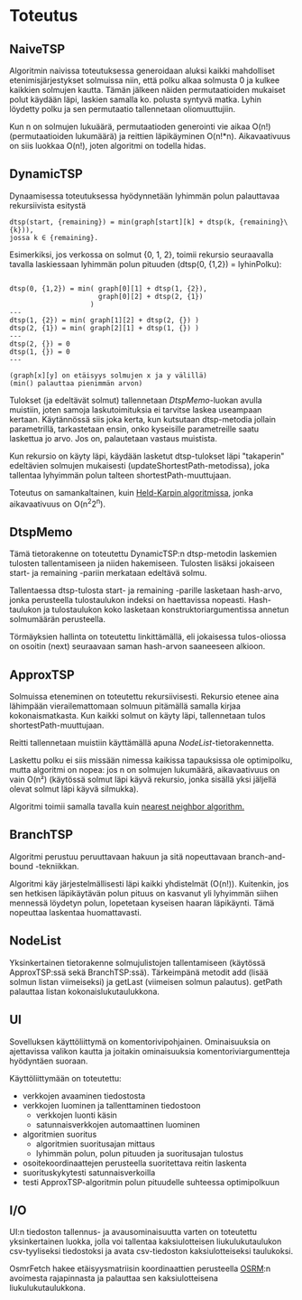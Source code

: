 # Toteutus

## NaiveTSP

Algoritmin naivissa toteutuksessa generoidaan aluksi kaikki mahdolliset etenimisjärjestykset solmuissa niin, että polku alkaa solmusta 0 ja kulkee kaikkien solmujen kautta. Tämän jälkeen näiden permutaatioiden mukaiset polut käydään läpi, laskien samalla ko. polusta syntyvä matka. Lyhin löydetty polku ja sen permutaatio tallennetaan oliomuuttujiin.

Kun n on solmujen lukuäärä, permutaatioden generointi vie aikaa O(n!) (permutaatioiden lukumäärä) ja reittien läpikäyminen O(n!*n). Aikavaativuus on siis luokkaa O(n!), joten algoritmi on todella hidas.

## DynamicTSP

Dynaamisessa toteutuksessa hyödynnetään lyhimmän polun palauttavaa rekursiivista esitystä
```
dtsp(start, {remaining}) = min(graph[start][k] + dtsp(k, {remaining}\{k})),
jossa k ∈ {remaining}.
```

Esimerkiksi, jos verkossa on solmut {0, 1, 2}, toimii rekursio seuraavalla tavalla laskiessaan lyhimmän polun pituuden (dtsp(0, {1,2}) = lyhinPolku):
```

dtsp(0, {1,2}) = min( graph[0][1] + dtsp(1, {2}),
                      graph[0][2] + dtsp(2, {1})
                    )
---
dtsp(1, {2}) = min( graph[1][2] + dtsp(2, {}) )
dtsp(2, {1}) = min( graph[2][1] + dtsp(1, {}) )
---
dtsp(2, {}) = 0
dtsp(1, {}) = 0
---

(graph[x][y] on etäisyys solmujen x ja y välillä)
(min() palauttaa pienimmän arvon)

```

Tulokset (ja edeltävät solmut) tallennetaan *DtspMemo*-luokan avulla muistiin, joten samoja laskutoimituksia ei tarvitse laskea useampaan kertaan. Käytännössä siis joka kerta, kun kutsutaan dtsp-metodia jollain parametrillä, tarkastetaan ensin, onko kyseisille parametreille saatu laskettua jo arvo. Jos on, palautetaan vastaus muistista.

Kun rekursio on käyty läpi, käydään lasketut dtsp-tulokset läpi "takaperin" edeltävien solmujen mukaisesti (updateShortestPath-metodissa), joka tallentaa lyhyimmän polun talteen shortestPath-muuttujaan.

Toteutus on samankaltainen, kuin [Held-Karpin algoritmissa](https://en.wikipedia.org/wiki/Held%E2%80%93Karp_algorithm), jonka aikavaativuus on O(n<sup>2</sup>2<sup>n</sup>).

## DtspMemo

Tämä tietorakenne on toteutettu DynamicTSP:n dtsp-metodin laskemien tulosten tallentamiseen ja niiden hakemiseen. Tulosten lisäksi jokaiseen start- ja remaining -pariin merkataan edeltävä solmu.

Tallentaessa dtsp-tulosta start- ja remaining -parille lasketaan hash-arvo, jonka perusteella tulostaulukon indeksi on haettavissa nopeasti. Hash-taulukon ja tulostaulukon koko lasketaan konstruktoriargumentissa annetun solmumäärän perusteella.

Törmäyksien hallinta on toteutettu linkittämällä, eli jokaisessa tulos-oliossa on osoitin (next) seuraavaan saman hash-arvon saaneeseen alkioon.


## ApproxTSP

Solmuissa eteneminen on toteutettu rekursiivisesti. Rekursio etenee aina lähimpään vierailemattomaan solmuun pitämällä samalla kirjaa kokonaismatkasta. Kun kaikki solmut on käyty läpi, tallennetaan tulos shortestPath-muuttujaan.

Reitti tallennetaan muistiin käyttämällä apuna *NodeList*-tietorakennetta.

Laskettu polku ei siis missään nimessa kaikissa tapauksissa ole optimipolku, mutta algoritmi on nopea: jos n on solmujen lukumäärä, aikavaativuus on vain O(n²) (käytössä solmut läpi käyvä rekursio, jonka sisällä yksi jäljellä olevat solmut läpi käyvä silmukka).

Algoritmi toimii samalla tavalla kuin [nearest neighbor algorithm.](https://en.wikipedia.org/wiki/Nearest_neighbour_algorithm)

## BranchTSP

Algoritmi perustuu peruuttavaan hakuun ja sitä nopeuttavaan branch-and-bound -tekniikkan.

Algoritmi käy järjestelmällisesti läpi kaikki yhdistelmät (O(n!)). Kuitenkin, jos sen hetkisen läpikäytävän polun pituus on kasvanut yli lyhyimmän siihen mennessä löydetyn polun, lopetetaan kyseisen haaran läpikäynti. Tämä nopeuttaa laskentaa huomattavasti.

## NodeList

Yksinkertainen tietorakenne solmujulistojen tallentamiseen (käytössä ApproxTSP:ssä sekä BranchTSP:ssä). Tärkeimpänä metodit add (lisää solmun listan viimeiseksi) ja getLast (viimeisen solmun palautus). getPath palauttaa listan kokonaislukutaulukkona.

## UI

Sovelluksen käyttöliittymä on komentorivipohjainen. Ominaisuuksia on ajettavissa valikon kautta ja joitakin ominaisuuksia komentoriviargumentteja hyödyntäen suoraan.

Käyttöliittymään on toteutettu:
* verkkojen avaaminen tiedostosta
* verkkojen luominen ja tallenttaminen tiedostoon
    * verkkojen luonti käsin
    * satunnaisverkkojen automaattinen luominen
* algoritmien suoritus
    * algoritmien suoritusajan mittaus
    * lyhimmän polun, polun pituuden ja suoritusajan tulostus
* osoitekoordinaattejen perusteella suoritettava reitin laskenta
* suorituskykytesti satunnaisverkoilla
* testi ApproxTSP-algoritmin polun pituudelle suhteessa optimipolkuun

## I/O

UI:n tiedoston tallennus- ja avausominaisuutta varten on toteutettu yksinkertainen luokka, jolla voi tallentaa kaksiulotteisen liukulukutaulukon csv-tyyliseksi tiedostoksi ja avata csv-tiedoston kaksiulotteiseksi taulukoksi.

OsmrFetch hakee etäisyysmatriisin koordinaattien perusteella [OSRM](http://project-osrm.org/):n avoimesta rajapinnasta ja palauttaa sen kaksiulotteisena liukulukutaulukkona.